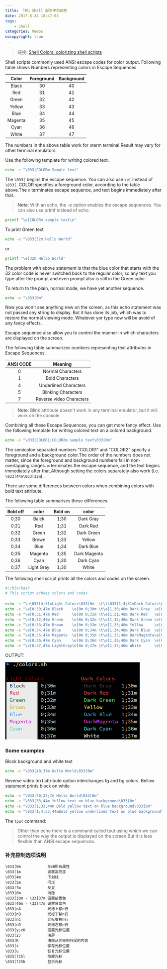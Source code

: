 ```yaml
---
title: 「转」Shell 脚本中的颜色
date: 2017-8-24 10:47:03
tags:
    - Shell
categories: Memos
nocopyright: true
---
```



> 链接: [Shell Colors: colorizing shell scripts][link]

Shell scripts commonly used ANSI escape codes for color output.
Following table shows Numbers representing colors in Escape Sequences.

<!-- more -->

| Color   | Foreground | Background |
| :---:   | :--------: | :--------: |
| Black   | 30         | 40         |
| Red     | 31         | 41         |
| Green   | 32         | 42         |
| Yellow  | 33         | 43         |
| Blue    | 34         | 44         |
| Magenta | 35         | 45         |
| Cyan    | 36         | 46         |
| White   | 37         | 47         |

The numbers in the above table work for xterm terminal.Result may vary
for other terminal emulators.

Use the following template for writing colored text.

```bash
echo -e "\033[COLORm Sample text"
```

The `\033[` begins the escape sequence. You can also use `\e[` instead
of `\033[`. COLOR specifies a foreground color, according to the table
above.The `m` terminates escape sequence, and text begins immediately
after that.

> **Note**: With an echo, the -e option enables the escape sequences. You can
> also use printf instead of echo.

```bash
printf "\e[COLORm sample text\n"
```

To print Green text

```bash
echo -e "\033[32m Hello World"
```

or

```bash
printf "\e[32m Hello World"
```

The problem with above statement is that the blue color that starts
with the 32 color code is never switched back to the regular color, so
any text you type after the prompt and even prompt also is still in the
Green color.

To return to the plain, normal mode, we have yet another sequence.

```bash
echo -e "\033[0m"
```

Now you won't see anything new on the screen, as this echo statement
was not passed any string to display. But it has done its job, which
was to restore the normal viewing mode. Whatever yor type now will be
avoid of any fancy effects.

Escape sequence also allow you to control the manner in which
characters are displayed on the screen.

The following table summarizes numbers representing text attributes
in Escape Sequences.

| ANSI CODE | Meaning                  |
| :-------: | :-----:                  |
| 0         | Normal Characters        |
| 1         | Bold Characters          |
| 4         | Underlined Characters    |
| 5         | Blinking Characters      |
| 7         | Reverse video Characters |

> **Note**: Blink attribute doesn't work in any terminal emulator, but it
> will work on the console.

Combining all these Escape Sequences, you can get more fancy effect.
Use the following template for writing colored text on a colored
background.

```bash
echo -e "\033[COLOR1;COLOR2m sample text\033[0m"
```

The semicolon separated numbers "COLOR1" and "COLOR2" specify a
foreground and a background color.The order of the numbers does not
matter, since the foreground and background numbers fall in non-
overlapping ranges. `m` terminates the escape sequence, and the text
begins immediately after that.Although setting the colors separately
also work (i.e. `\033[44m\033[32m`).

There are some differences between colors when combining colors with
bold text attribute.

The following table summarises these differences.

| Bold off | color      | Bold on | color        |
| :------: | :---:      | :-----: | :---:        |
| 0;30     | Balck      | 1;30    | Dark Gray    |
| 0;31     | Red        | 1;31    | Dark Red     |
| 0;32     | Green      | 1;32    | Dark Green   |
| 0;33     | Brown      | 1;33    | Yellow       |
| 0;34     | Blue       | 1;34    | Dark Blue    |
| 0;35     | Magenta    | 1;35    | Dark Magenta |
| 0;36     | Cyan       | 1;30    | Dark Cyan    |
| 0;37     | Light Gray | 1;30    | White        |

The following shell script prints all the colors and codes on the screen.

```bash
#!/bin/bash
# This script echoes colors and codes

echo -e "\n\033[4;31mLight Colors\033[0m  \t\t\033[1;4;31mDark Colors\033[0m"
echo -e "\e[0;30;47m Black    \e[0m 0;30m \t\e[1;30;40m Dark Gray  \e[0m 1;30m"
echo -e "\e[0;31;47m Red      \e[0m 0;31m \t\e[1;31;40m Dark Red   \e[0m 1;31m"
echo -e "\e[0;32;47m Green    \e[0m 0;32m \t\e[1;32;40m Dark Green \e[0m 1;32m"
echo -e "\e[0;33;47m Brown    \e[0m 0;33m \t\e[1;33;40m Yellow     \e[0m 1;33m"
echo -e "\e[0;34;47m Blue     \e[0m 0;34m \t\e[1;34;40m Dark Blue  \e[0m 1;34m"
echo -e "\e[0;35;47m Magenta  \e[0m 0;35m \t\e[1;35;40m DarkMagenta\e[0m 1;35m"
echo -e "\e[0;36;47m Cyan     \e[0m 0;36m \t\e[1;36;40m Dark Cyan  \e[0m 1;36m"
echo -e "\e[0;37;47m LightGray\e[0m 0;37m \t\e[1;37;40m White      \e[0m 1;37m"
```

OUTPUT:

![](/img/shell-colors.png)

### Some examples

Block background and white text

```bash
echo -e "\033[40;37m Hello World\033[0m"
```

Reverse video text attribute option interchanges fg and bg colors.
Bellow statement prints block on white

```bash
echo -e "\033[40;37;7m Hello World\033[0m"
echo -e "\033[33;44m Yellow text on blue background\033[0m"
echo -e "\033[1;33;44m Bold yellow text on blue background\033[0m"
echo -e "\033[1;4;33;44mBold yellow underlined text on blue background\033[0m"
```

The `tput` command:

> Other than echo there is a command called tput using which we
> can control the way the output is displayed on the screen.But it is
> less flexible than ANSI escape sequences.

### 补充控制选项说明

```
\033[0m            关闭所有属性
\033[1m            设置高亮度
\033[4m            下划线
\033[5m            闪烁
\033[7m            反显
\033[8m            消隐
\033[30m - \33[37m 设置前景色
\033[40m - \33[47m 设置背景色
\033[nA            光标上移n行
\033[nB            光标下移n行
\033[nC            光标右移n行
\033[nD            光标左移n行
\033[y;xH          设置光标位置
\033[2J            清屏
\033[K             清除从光标到行尾的内容
\033[s             保存光标位置
\033[u             恢复光标位置
\033[?25l          隐藏光标
\033[?25h          显示光标
```

[link]: http://www.bashguru.com/2010/01/shell-colors-colorizing-shell-scripts.html
